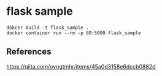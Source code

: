 # flask sample

```
dokcer build -t flask_sample .
docker container run --rm -p 80:5000 flask_sample
```

## References

https://qiita.com/oyngtmhr/items/45a0d3158e6dccb0882d